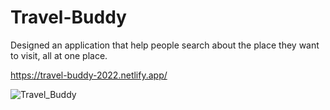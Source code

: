 # Travel-Buddy

Designed an application that help people search about the place they want to visit, all at one place.

https://travel-buddy-2022.netlify.app/

![Travel_Buddy](https://user-images.githubusercontent.com/58771275/165113734-1b304bc3-8faf-4f3e-815f-c93741cfe48f.png)
